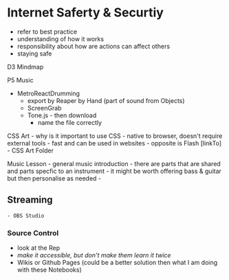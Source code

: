 # Internet Saferty & Securtiy
- refer to best practice
- understanding of how it works
- responsibility about how are actions can affect others
- staying safe

D3 Mindmap

P5 Music

- MetroReactDrumming
    - export by Reaper by Hand (part of sound from Objects)
    - ScreenGrab
    - Tone.js - then download 
        - name the file correctly


CSS Art
    - why is it important to use CSS
    - native to browser, doesn't require external tools
    - fast and can be used in websites - opposite is Flash
[linkTo] - CSS Art Folder

Music Lesson
    - general music introduction
    - there are parts that are shared and parts specfic to an instrument
    - it might be worth offering bass & guitar but then personalise as needed
    - 

## Streaming
    - OBS Studio

### Source Control
- look at the Rep
- _make it accessible, but don't make them learn it twice_
- Wikis or Github Pages
    (could be a better solution then what I am doing with these Notebooks)